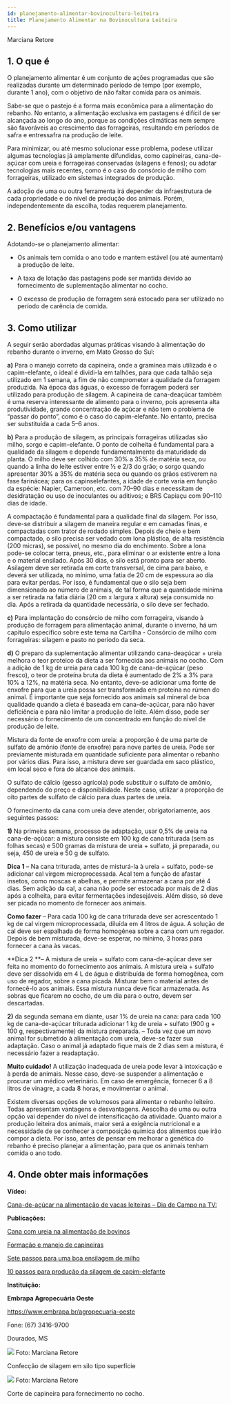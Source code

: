 ```yaml
---
id: planejamento-alimentar-bovinocultura-leiteira
title: Planejamento Alimentar na Bovinocultura Leiteira
---
```


<div class="center-textArticle">Marciana Retore</div>

## **1. O que é**

O planejamento alimentar é um conjunto de ações programadas
que são realizadas durante um determinado período de tempo
(por exemplo, durante 1 ano), com o objetivo de não faltar comida
para os animais.

Sabe-se que o pastejo é a forma mais econômica para a
alimentação do rebanho. No entanto, a alimentação exclusiva em
pastagens é difícil de ser alcançada ao longo do ano, porque as
condições climáticas nem sempre são favoráveis ao crescimento
das forrageiras, resultando em períodos de safra e entressafra na
produção de leite.

Para minimizar, ou até mesmo solucionar esse problema, podese utilizar algumas tecnologias já amplamente difundidas, como capineiras, cana-de-açúcar com ureia e forrageiras conservadas (silagens e fenos); ou adotar tecnologias mais recentes, como é o caso do consórcio de milho com forrageiras, utilizado em sistemas integrados de produção.

A adoção de uma ou outra ferramenta irá depender da
infraestrutura de cada propriedade e do nível de produção dos
animais. Porém, independentemente da escolha, todas
requerem planejamento.

## **2. Benefícios e/ou vantagens**

Adotando-se o planejamento alimentar:

- Os animais tem comida o ano todo e mantem estável (ou até
  aumentam) a produção de leite.

- A taxa de lotação das pastagens pode ser mantida devido ao
  fornecimento de suplementação alimentar no cocho.

- O excesso de produção de forragem será estocado para ser
  utilizado no período de carência de comida.

## **3. Como utilizar**

A seguir serão abordadas algumas práticas visando à
alimentação do rebanho durante o inverno, em Mato Grosso do
Sul:

**a)** Para o manejo correto da capineira, onde a gramínea mais
utilizada é o capim-elefante, o ideal é dividi-la em talhões,
para que cada talhão seja utilizado em 1 semana, a fim de
não comprometer a qualidade da forragem produzida. Na
época das águas, o excesso de forragem poderá ser
utilizado para produção de silagem. A capineira de cana-deaçúcar também é uma reserva interessante de alimento para
o inverno, pois apresenta alta produtividade, grande
concentração de açúcar e não tem o problema de “passar do
ponto”, como é o caso do capim-elefante. No entanto,
precisa ser substituída a cada 5–6 anos.

**b)** Para a produção de silagem, as principais forrageiras
utilizadas são milho, sorgo e capim-elefante. O ponto de
colheita é fundamental para a qualidade da silagem e
depende fundamentalmente da maturidade da planta. O
milho deve ser colhido com 30% a 35% de matéria seca, ou
quando a linha do leite estiver entre ½ e 2/3 do grão; o sorgo
quando apresentar 30% a 35% de matéria seca ou quando
os grãos estiverem na fase farinácea; para os capinselefantes, a idade de corte varia em função da espécie:
Napier, Cameroon, etc. com 70–90 dias e necessitam de
desidratação ou uso de inoculantes ou aditivos; e BRS
Capiaçu com 90–110 dias de idade.

A compactação é fundamental para a qualidade final da
silagem. Por isso, deve-se distribuir a silagem de maneira
regular e em camadas finas, e compactadas com trator de
rodado simples. Depois de cheio e bem compactado, o silo
precisa ser vedado com lona plástica, de alta resistência
(200 micras), se possível, no mesmo dia do enchimento.
Sobre a lona pode-se colocar terra, pneus, etc., para eliminar
o ar existente entre a lona e o material ensilado. Após 30 dias,
o silo está pronto para ser aberto. Asilagem deve ser retirada
em corte transversal, de cima para baixo, e deverá ser
utilizada, no mínimo, uma fatia de 20 cm de espessura ao dia
para evitar perdas. Por isso, é fundamental que o silo seja
bem dimensionado ao número de animais, de tal forma que a
quantidade mínima a ser retirada na fatia diária (20 cm x
largura x altura) seja consumida no dia. Após a retirada da
quantidade necessária, o silo deve ser fechado.

**c)** Para implantação do consórcio de milho com forrageira,
visando à produção de forragem para alimentação animal,
durante o inverno, há um capítulo específico sobre este tema
na Cartilha - Consórcio de milho com forrageiras: silagem e
pasto no período da seca.

**d)** O preparo da suplementação alimentar utilizando cana-deaçúcar + ureia melhora o teor proteico da dieta a ser
fornecida aos animais no cocho. Com a adição de 1 kg de
ureia para cada 100 kg de cana-de-açúcar (peso fresco), o
teor de proteína bruta da dieta é aumentado de 2% a 3% para
10% a 12%, na matéria seca. No entanto, deve-se adicionar
uma fonte de enxofre para que a ureia possa ser
transformada em proteína no rúmen do animal. É importante
que seja fornecido aos animais sal mineral de boa qualidade
quando a dieta é baseada em cana-de-açúcar, para não
haver deficiência e para não limitar a produção de leite. Além
disso, pode ser necessário o fornecimento de um
concentrado em função do nível de produção de leite.

Mistura da fonte de enxofre com ureia: a proporção é de
uma parte de sulfato de amônio (fonte de enxofre) para nove
partes de ureia. Pode ser previamente misturada em quantidade suficiente para alimentar o rebanho por vários
dias. Para isso, a mistura deve ser guardada em saco
plástico, em local seco e fora do alcance dos animais.

O sulfato de cálcio (gesso agrícola) pode substituir o sulfato
de amônio, dependendo do preço e disponibilidade. Neste
caso, utilizar a proporção de oito partes de sulfato de cálcio
para duas partes de ureia.

O fornecimento da cana com ureia deve atender, obrigatoriamente, aos seguintes passos:

**1)** Na primeira semana, processo de adaptação, usar 0,5% de
ureia na cana-de-açúcar: a mistura consiste em 100 kg de
cana triturada (sem as folhas secas) e 500 gramas da
mistura de ureia + sulfato, já preparada, ou seja, 450 de ureia
e 50 g de sulfato.

**Dica 1** – Na cana triturada, antes de misturá-la à ureia +
sulfato, pode-se adicionar cal virgem microprocessada. Acal
tem a função de afastar insetos, como moscas e abelhas, e
permite armazenar a cana por até 4 dias. Sem adição da cal,
a cana não pode ser estocada por mais de 2 dias após a
colheita, para evitar fermentações indesejáveis. Além disso,
só deve ser picada no momento de fornecer aos animais.

**Como fazer** – Para cada 100 kg de cana triturada deve ser
acrescentado 1 kg de cal virgem microprocessada, diluída
em 4 litros de água. A solução de cal deve ser espalhada de
forma homogênea sobre a cana com um regador. Depois de
bem misturada, deve-se esperar, no mínimo, 3 horas para
fornecer a cana às vacas.

**Dica 2 **– A mistura de ureia + sulfato com cana-de-açúcar
deve ser feita no momento do fornecimento aos animais. A
mistura ureia + sulfato deve ser dissolvida em 4 L de água e
distribuída de forma homogênea, com uso de regador, sobre
a cana picada. Misturar bem o material antes de fornecê-lo
aos animais. Essa mistura nunca deve ficar armazenada. As
sobras que ficarem no cocho, de um dia para o outro, devem
ser descartadas.

**2)** da segunda semana em diante, usar 1% de ureia na cana:
para cada 100 kg de cana-de-açúcar triturada adicionar 1 kg
de ureia + sulfato (900 g + 100 g, respectivamente) da
mistura preparada.
– Toda vez que um novo animal for submetido à alimentação
com ureia, deve-se fazer sua adaptação. Caso o animal já
adaptado fique mais de 2 dias sem a mistura, é necessário
fazer a readaptação.

**Muito cuidado!** A utilização inadequada de ureia pode levar à
intoxicação e à perda de animais. Nesse caso, deve-se
suspender a alimentação e procurar um médico veterinário. Em
caso de emergência, fornecer 6 a 8 litros de vinagre, a cada
8 horas, e movimentar o animal.

Existem diversas opções de volumosos para alimentar o rebanho
leiteiro. Todas apresentam vantagens e desvantagens. Aescolha
de uma ou outra opção vai depender do nível de intensificação da
atividade. Quanto maior a produção leiteira dos animais, maior
será a exigência nutricional e a necessidade de se conhecer a
composição química dos alimentos que irão compor a dieta. Por
isso, antes de pensar em melhorar a genética do rebanho é
preciso planejar a alimentação, para que os animais tenham
comida o ano todo.

## **4. Onde obter mais informações**

**Vídeo:**

[Cana-de-açúcar na alimentação de vacas leiteiras – Dia de Campo na TV:](https://bit.ly/35G60Ei)

**Publicações:**

[Cana com ureia na alimentação de bovinos](https://bit.ly/2XWE6Dj)

[Formação e manejo de capineiras](https://bit.ly/33uxlbe)

[Sete passos para uma boa ensilagem de milho](https://bit.ly/34zZ4bH)

[10 passos para produção da silagem de capim-elefante](https://bit.ly/2L7nPnT)

**Instituição:**

**Embrapa Agropecuária Oeste**

https://www.embrapa.br/agropecuaria-oeste

Fone: (67) 3416-9700

Dourados, MS

<div class="imgContainer">

![](/img/docs/confeccao-silagem.png)
Foto: Marciana Retore

</div>

<div class="center-textImage">
Confecção de silagem em silo tipo superfície
</div>

<div class="imgContainer">

![](/img/docs/corte-capineira.png)
Foto: Marciana Retore

</div>

<div class="center-textImage">
Corte de capineira para fornecimento no cocho.
</div>
